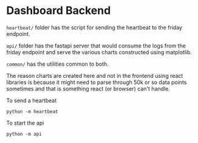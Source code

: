 # Dashboard Backend

`heartbeat/` folder has the script for sending the heartbeat to the friday endpoint.

`api/` folder has the fastapi server that would consume the logs from the friday endpoint and serve the various charts constructed using matplotlib.

`common/` has the utilities common to both.

The reason charts are created here and not in the frontend using react libraries is because it might need to parse through 50k or so data points sometimes and that is something react (or browser) can't handle.

To send a heartbeat

```
python -m heartbeat
```

To start the api

```
python -m api
```